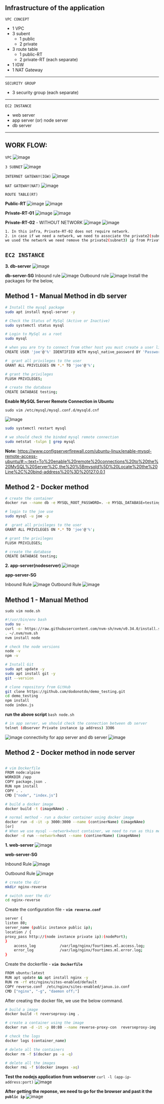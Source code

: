 Infrastructure of the application
-----
`VPC CONCEPT`
- 1 VPC
- 3 subent
    - 1 public
    - 2 private
- 3 route table
    - 1 public-RT
    - 2 private-RT (each separate)
- 1 IGW
- 1 NAT Gateway
--------
`SECURITY GROUP`
- 3 security group (each separate)
--------------
`EC2 INSTANCE`
- web server
- app server (or) node server
- db server
-------------
WORK FLOW:
----
`VPC`
![image](https://github.com/januo-org/proof-of-concepts/assets/91359308/a5b55117-bdb7-4a89-8d5c-6f9927a9db4a)

`3 SUBNET`
![image](https://github.com/januo-org/proof-of-concepts/assets/91359308/55112194-7997-49c5-877e-30019aabd4c2)

`INTERNET GATEWAY(IGW)`
![image](https://github.com/januo-org/proof-of-concepts/assets/91359308/4a75eae7-81a5-4dbf-8692-12e5c8032053)

`NAT GATEWAY(NAT)`
![image](https://github.com/januo-org/proof-of-concepts/assets/91359308/e9d25fab-db26-4359-ad3f-d3c5ec9468e9)

`ROUTE TABLE(RT)`

**Public-RT**
![image](https://github.com/januo-org/proof-of-concepts/assets/91359308/41ed22bc-a752-48d3-8a0d-31ab9b6430ca)
![image](https://github.com/januo-org/proof-of-concepts/assets/91359308/f84e6599-bb58-40d0-a666-8bf87f1d646b)

**Private-RT-01**
![image](https://github.com/januo-org/proof-of-concepts/assets/91359308/678ac1ce-7c5f-49b2-8117-889184408a88)
![image](https://github.com/januo-org/proof-of-concepts/assets/91359308/ad95f83f-4dab-4b6d-9a02-64e8274d3bfa)

**Private-RT-02** - WITHOUT NETWORK
![image](https://github.com/januo-org/proof-of-concepts/assets/91359308/67779d97-4173-40a9-b6a4-350a000caa68)
![image](https://github.com/januo-org/proof-of-concepts/assets/91359308/ad6a6582-b028-469d-98e7-8e8812778da1)
```bash
1. In this infra, Private-RT-02 does not require network.
2. in case if we need a network, we need to associate the private2(subnet3) ip in Private-RT-01 route table. after 
we used the network we need remove the private2(subnet3) ip from Private-RT-01 and associate thePrivate-RT-02 RT.
```
`EC2 INSTANCE`
---
**3. db-server**
![image](https://github.com/januo-org/proof-of-concepts/assets/91359308/5a612442-d642-44f0-89e9-ba0244cd1660)

**db-server-SG**
Inbound rule
![image](https://github.com/januo-org/proof-of-concepts/assets/91359308/4c98997c-2aa7-4e55-90fd-f11df51779f8)
Outbound rule
![image](https://github.com/januo-org/proof-of-concepts/assets/91359308/71ff554e-9ed1-471e-adbe-f168e001e180)
Install the packages for the below,

Method 1 - Manual Method in db server
------
```sh
# Install the mysql package
sudo apt install mysql-server -y

# Check the Status of MySql (Active or Inactive)
sudo systemctl status mysql

# Login to MySql as a root
sudo mysql

# when you are try to connect from other host you must create a user like this
CREATE USER 'joe'@'%' IDENTIFIED WITH mysql_native_password BY 'Password@123';

#  grant all privileges to the user
GRANT ALL PRIVILEGES ON *.* TO 'joe'@'%';

# grant the privileges
FLUSH PRIVILEGES;

# create the database
CREATE DATABASE testing;
```
**Enable MySQL Server Remote Connection in Ubuntu**

`sudo vim /etc/mysql/mysql.conf.d/mysqld.cnf`

![Image](https://github.com/januo-org/proof-of-concepts/assets/91359308/c6863fef-e614-4358-95f1-3ad60d4a4e51)

```sh
sudo systemctl restart mysql

# we should check the binded mysql remote connection
sudo netstat -tulpn | grep mysql
```

**Note:**
https://www.configserverfirewall.com/ubuntu-linux/enable-mysql-remote-access-ubuntu/#:~:text=To%20enable%20remote%20connections%20to%20the%20MySQL%20Server%2C,the%20%5Bmysqld%5D%20Locate%20the%20Line%2C%20bind-address%20%3D%20127.0.0.1

Method 2 - Docker method
-------
```bash
# create the container
docker run --name db -e MYSQL_ROOT_PASSWORD=. -e MYSQL_DATABASE=testing -e MYSQL_USER=joe -e MYSQL_PASSWORD=Password@123 --network=host -d  mysql:5.7

# login to the joe use
sudo mysql -u joe -p

#  grant all privileges to the user
GRANT ALL PRIVILEGES ON *.* TO 'joe'@'%';

# grant the privileges
FLUSH PRIVILEGES;

# create the database
CREATE DATABASE testing;
```

**2. app-server(nodeserver)**
![image](https://github.com/januo-org/proof-of-concepts/assets/91359308/10a0bd39-389f-44e1-adbd-e0d68351c37b)

**app-server-SG**

Inbound Rule
![image](https://github.com/januo-org/proof-of-concepts/assets/91359308/28678069-1d9d-4034-8a8c-f58fc99e2654)
Outbound Rule
![image](https://github.com/januo-org/proof-of-concepts/assets/91359308/cbc596b3-6480-4637-a92c-bf4c92834018)


Method 1 - Manual Method
---------

`sudo vim node.sh`
```sh
#!/usr/bin/env bash
sudo su -
curl -o- https://raw.githubusercontent.com/nvm-sh/nvm/v0.34.0/install.sh | bash
. ~/.nvm/nvm.sh
nvm install node

# check the node versions
node -v
npm -v

# Install Git 
sudo apt update -y
sudo apt install git -y
git --version

# clone repository from GitHub
git clone https://github.com/dodonotdo/demo_testing.git
cd demo_testing
npm install
node index.js
```
**run the above script**
`bash node.sh`
```bash
# in app server, we should check the connection between db server
telnet (dbserver Private instance ip address) 3306
```
![image](https://github.com/januo-org/proof-of-concepts/assets/91359308/150aabe8-f124-428f-ad1f-51a227613e7f)
connectivity for app server and db server 
![image](https://github.com/januo-org/proof-of-concepts/assets/91359308/2bc6b275-e0d0-4b00-9675-c2f96552b6f5)

Method 2 - Docker method in node server
---------------
```bash

# vim Dockerfile
FROM node:alpine
WORKDIR /app
COPY package.json .
RUN npm install
COPY . .
CMD ["node", "index.js"]

# build a docker image
docker build -t (imageNAme) .

# normal method - run a docker container using docker image
docker run -d -it -p 3000:3000 --name (continerName) (imageNAme)
[or]
# When we use mysql --network=host container, we need to run as this method.
docker -d run --network=host --name (continerName) (imageNAme)
```

**1. web-server**
![image](https://github.com/januo-org/proof-of-concepts/assets/91359308/e2813c20-6ab5-4c49-b55b-f3aa030ae629)

**web-server-SG**

Inbound Rule
![image](https://github.com/januo-org/proof-of-concepts/assets/91359308/36a080c8-092e-4ee5-b772-170e558e9ce4)

Outbound Rule
![image](https://github.com/januo-org/proof-of-concepts/assets/91359308/4211c054-b416-451d-8757-d8479eeb1a96)

```sh
# create the dir
mkdir nginx-reverse

# switch over the dir
cd nginx-reverse
```

Create the configuration file -  **`vim reverse.conf`**

```sh
server {
listen 80;
server_name (public instance public ip);
location / {
proxy_pass http://(node instance private ip):(nodePort);
}
    access_log           /var/log/nginx/fourtimes.ml.access.log;
    error_log            /var/log/nginx/fourtimes.ml.error.log;
}

```
Create the dockerfile - **`vim Dockerfile`**
```sh
FROM ubuntu:latest
RUN apt update && apt install nginx -y
RUN rm -rf etc/nginx/sites-enabled/default
COPY reverse.conf  /etc/nginx/sites-enabled/januo.io.conf
CMD ["nginx", "-g", "daemon off;"]

```

After creating the docker file, we use the below command.
```sh
# build a image
docker build -t reverseproxy-img .

# create a container using the image
docker run -d -it -p 80:80 --name reverse-proxy-con  reverseproxy-img

# check the logs
docker logs (container_name)

# delete all the containers
docker rm -f $(docker ps -a -q)

# delete all the images
docker rmi -f $(docker images -aq)
```


**Test the nodejs application from webserver**
`curl -l (app-ip-address:port)`
![image](https://github.com/januo-org/proof-of-concepts/assets/91359308/6f85a6bb-efca-4a18-9245-063b3e3b6232)

**After getting the reponse, we need to go for the browser and past it the `public ip`**
![image](https://github.com/januo-org/proof-of-concepts/assets/91359308/a9f5ab21-68dc-4bda-b477-55597d24fd39)





